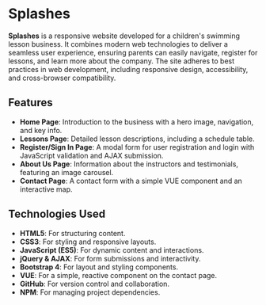 # Splashes

**Splashes** is a responsive website developed for a children's swimming lesson business. It combines modern web technologies to deliver a seamless user experience, ensuring parents can easily navigate, register for lessons, and learn more about the company. The site adheres to best practices in web development, including responsive design, accessibility, and cross-browser compatibility.

## Features

- **Home Page**: Introduction to the business with a hero image, navigation, and key info.
- **Lessons Page**: Detailed lesson descriptions, including a schedule table.
- **Register/Sign In Page**: A modal form for user registration and login with JavaScript validation and AJAX submission.
- **About Us Page**: Information about the instructors and testimonials, featuring an image carousel.
- **Contact Page**: A contact form with a simple VUE component and an interactive map.

## Technologies Used

- **HTML5**: For structuring content.
- **CSS3**: For styling and responsive layouts.
- **JavaScript (ES5)**: For dynamic content and interactions.
- **jQuery & AJAX**: For form submissions and interactivity.
- **Bootstrap 4**: For layout and styling components.
- **VUE**: For a simple, reactive component on the contact page.
- **GitHub**: For version control and collaboration.
- **NPM**: For managing project dependencies.
